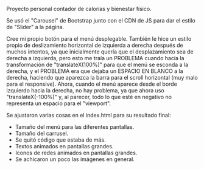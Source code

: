 Proyecto personal contador de calorías y bienestar físico. 

Se usó el "Carousel" de Bootstrap junto con el CDN de JS para dar
el estilo de "Slider" a la página. 

Cree mi propio botón para el menú desplegable. También le hice un 
estilo propio de deslizamiento horizontal de izquierda a derecha
después de muchos intentos, ya que inicialmente quería que el 
desplazamiento sea de derecha a izquierda, pero esto me traía un 
PROBLEMA cuando hacía la transformación de "translateX(100%)" para
que el menú se esconda a la derecha, y el PROBLEMA era que dejaba un ESPACIO EN BLANCO a la derecha, haciendo que aparezca la barra para el scroll horizontal (muy malo para el responsive). 
Ahora, cuando el menú aparece desde el borde izquierdo hacia la derecha, no hay problema, ya que ahora uso "translateX(-100%)" y, 
al parecer, todo lo que esté en negativo no representa un espacio para
el "viewport". 

Se ajustaron varias cosas en el index.html para su resultado final:

* Tamaño del menú para las diferentes pantallas. 
* Tamaño del carrusel.
* Se quitó código que estaba de más. 
* Textos animados en pantallas grandes.
* Iconos de redes animados en pantallas grandes. 
* Se achicaron un poco las imágenes en general. 


